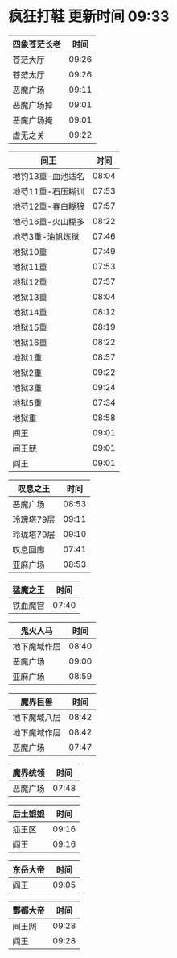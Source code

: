 # 疯狂打鞋 更新时间 09:33

| 四象苍茫长老   | 时间    |
|--------|-------|
| 苍茫大厅 | 09:26 |
| 苍茫太厅 | 09:26 |
| 恶魔广场 | 09:11 |
| 恶魔广场掉 | 09:01 |
| 恶魔广场掩 | 09:01 |
| 虚无之关 | 09:22 |

| 间王   | 时间    |
|--------|-------|
| 地钓13重-血池适名 | 08:04 |
| 地芍11重-石压糊训 | 07:53 |
| 地芍12重-春白糊狼 | 07:57 |
| 地芍16重-火山糊多 | 08:22 |
| 地芍3重-油帆炼狱 | 07:46 |
| 地狱10重 | 07:49 |
| 地狱11重 | 07:53 |
| 地狱12重 | 07:57 |
| 地狱13重 | 08:04 |
| 地狱14重 | 08:12 |
| 地狱15重 | 08:19 |
| 地狱16重 | 08:22 |
| 地狱1重 | 08:57 |
| 地狱2重 | 09:22 |
| 地狱3重 | 09:24 |
| 地狱5重 | 07:34 |
| 地狱重 | 08:58 |
| 间王 | 09:01 |
| 间王兢 | 09:01 |
| 阎王 | 09:01 |

| 叹息之王   | 时间    |
|--------|-------|
| 恶魔广场 | 08:53 |
| 玲瑰塔79层 | 09:11 |
| 玲珑塔79层 | 09:10 |
| 叹息回廊 | 07:41 |
| 亚麻广场 | 08:53 |

| 猛魔之王   | 时间    |
|--------|-------|
| 铁血魔宫 | 07:40 |

| 鬼火人马   | 时间    |
|--------|-------|
| 地下魔域作层 | 08:40 |
| 恶魔广场 | 09:00 |
| 亚麻广场 | 08:59 |

| 魔界巨兽   | 时间    |
|--------|-------|
| 地下魔域八层 | 08:42 |
| 地下魔域作层 | 08:42 |
| 恶魔广场 | 07:47 |

| 魔界统领   | 时间    |
|--------|-------|
| 恶魔广场 | 07:48 |

| 后土娘娘   | 时间    |
|--------|-------|
| 疝王区 | 09:16 |
| 阎王 | 09:16 |

| 东岳大帝   | 时间    |
|--------|-------|
| 阎王 | 09:05 |

| 酆都大帝   | 时间    |
|--------|-------|
| 间王网 | 09:28 |
| 阎王 | 09:28 |